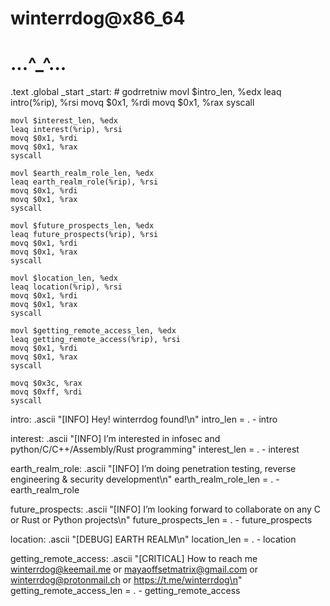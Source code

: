 # winterrdog@x86_64
# ...^_^...

.text
.global _start
_start:
	# godrretniw
	movl $intro_len, %edx
	leaq intro(%rip), %rsi
	movq $0x1, %rdi
	movq $0x1, %rax
	syscall

	movl $interest_len, %edx
	leaq interest(%rip), %rsi
	movq $0x1, %rdi
	movq $0x1, %rax
	syscall

	movl $earth_realm_role_len, %edx
	leaq earth_realm_role(%rip), %rsi
	movq $0x1, %rdi
	movq $0x1, %rax
	syscall

	movl $future_prospects_len, %edx
	leaq future_prospects(%rip), %rsi
	movq $0x1, %rdi
	movq $0x1, %rax
	syscall

	movl $location_len, %edx
	leaq location(%rip), %rsi
	movq $0x1, %rdi
	movq $0x1, %rax
	syscall

	movl $getting_remote_access_len, %edx
	leaq getting_remote_access(%rip), %rsi
	movq $0x1, %rdi
	movq $0x1, %rax
	syscall
	
	movq $0x3c, %rax
	movq $0xff, %rdi
	syscall

intro:
	.ascii "[INFO] Hey! winterrdog found!\n"
	intro_len = . - intro

interest:
	.ascii "[INFO] I’m interested in infosec and python/C/C++/Assembly/Rust programming"
	interest_len = . - interest

earth_realm_role:
	.ascii "[INFO] I’m doing penetration testing, reverse engineering & security development\n"
	earth_realm_role_len = . - earth_realm_role

future_prospects:
	.ascii "[INFO] I’m looking forward to collaborate on any C or Rust or Python projects\n"
	future_prospects_len = . - future_prospects

location:
	.ascii "[DEBUG] EARTH REALM\n"
	location_len = . - location

getting_remote_access:
	.ascii "[CRITICAL] How to reach me winterrdog@keemail.me or mayaoffsetmatrix@gmail.com or winterrdog@protonmail.ch or https://t.me/winterrdog\n"
	getting_remote_access_len = . - getting_remote_access


<!---
winterrdog/winterrdog is a ✨ special ✨ repository because its `README.md` (this file) appears on your GitHub profile.
You can click the Preview link to take a look at your changes.
--->
